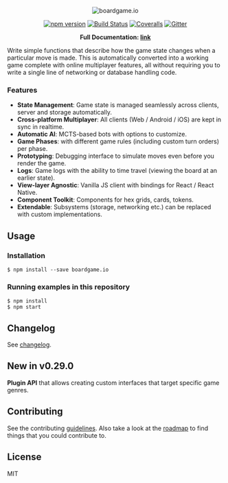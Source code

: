 <p align="center">
  <img src="https://raw.githubusercontent.com/nicolodavis/boardgame.io/master/docs/logo.svg?sanitize=true" alt="boardgame.io" />
</p>

<p align="center">
<a href="https://www.npmjs.com/package/boardgame.io"><img src="https://badge.fury.io/js/boardgame.io.svg" alt="npm version" /></a>
<a href='https://semaphoreci.com/nicolodavis/boardgame-io'> <img src='https://semaphoreci.com/api/v1/nicolodavis/boardgame-io/branches/master/shields_badge.svg' alt='Build Status'></a>
<a href="https://coveralls.io/github/nicolodavis/boardgame.io?branch=master"><img src="https://img.shields.io/coveralls/nicolodavis/boardgame.io.svg" alt="Coveralls" /></a>
<a href="https://gitter.im/boardgame-io"><img src="https://badges.gitter.im/boardgame-io.svg" alt="Gitter" /></a>
</p>

<p align="center">
  <strong>Full Documentation: <a href="https://nicolodavis.github.io/boardgame.io">link</a></strong>
</p>

Write simple functions that describe how the game state changes
when a particular move is made. This is automatically converted
into a working game complete with online multiplayer
features, all without requiring you to write a single line of
networking or database handling code.

### Features

* **State Management**: Game state is managed seamlessly across clients, server and storage automatically.
* **Cross-platform Multiplayer**: All clients (Web / Android / iOS) are kept in sync in realtime.
* **Automatic AI**: MCTS-based bots with options to customize.
* **Game Phases**: with different game rules (including custom turn orders) per phase.
* **Prototyping**: Debugging interface to simulate moves even before you render the game.
* **Logs**: Game logs with the ability to time travel (viewing the board at an earlier state).
* **View-layer Agnostic**: Vanilla JS client with bindings for React / React Native.
* **Component Toolkit**: Components for hex grids, cards, tokens.
* **Extendable**: Subsystems (storage, networking etc.) can be replaced with custom implementations.

## Usage

### Installation

```
$ npm install --save boardgame.io
```

### Running examples in this repository

```
$ npm install
$ npm start
```

## Changelog

See [changelog](docs/CHANGELOG.md).

## New in v0.29.0

**Plugin API** that allows creating custom interfaces that target specific game genres.

## Contributing

See the contributing [guidelines](CONTRIBUTING.md). Also take a look at the [roadmap](docs/roadmap.md)
to find things that you could contribute to.

## License

MIT
